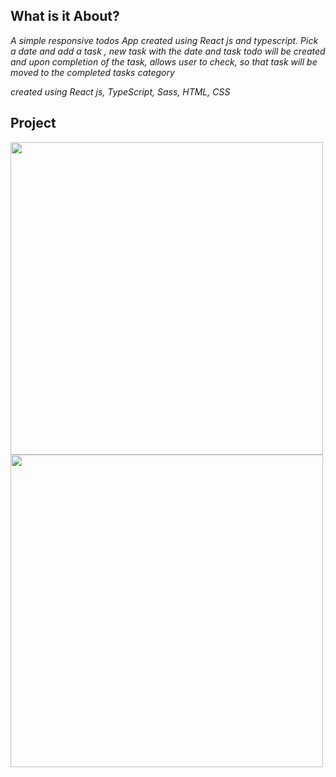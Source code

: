## What is it About?

*A simple responsive todos App created using React js and typescript. Pick a date and add a task , new task with the date and task todo will be created and upon completion of the task, allows user to check, so that task will be moved to the completed tasks category*

*created using React js, TypeScript, Sass, HTML, CSS*

## Project


<img src="/../master/src/Assets/todos.png" width="" height ="500"> <img src="/../master/src/Assets/Todos-mobile.png" width="" height ="500">
